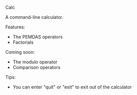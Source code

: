 Calc

A command-line calculator.

Features:
- The PEMDAS operators
- Factorials

Coming soon:
- The modulo operator
- Comparison operators

Tips:
- You can enter "quit" or "exit" to exit out of the calculator